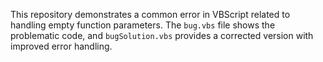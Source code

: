This repository demonstrates a common error in VBScript related to handling empty function parameters. The `bug.vbs` file shows the problematic code, and `bugSolution.vbs` provides a corrected version with improved error handling.